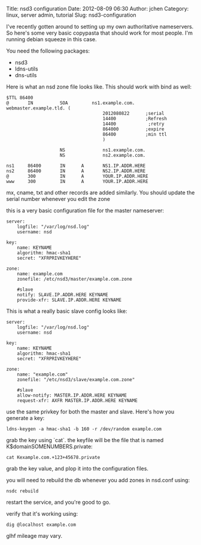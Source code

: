 Title: nsd3 configuration
Date: 2012-08-09 06:30
Author: jchen
Category: linux, server admin, tutorial
Slug: nsd3-configuration

I've recently gotten around to setting up my own authoritative
nameservers. So here's some very basic copypasta that should work for
most people. I'm running debian squeeze in this case.

You need the following packages:

-   nsd3
-   ldns-utils
-   dns-utils

<!--more-->

Here is what an nsd zone file looks like. This should work with bind as
well:

    $TTL 86400
    @       IN          SOA         ns1.example.com.    webmaster.example.tld. (
                                        2012080822      ;serial
                                        14400           ;Refresh
                                        14400            ;retry
                                        864000          ;expire
                                        86400           ;min ttl
                                        )

                        NS              ns1.example.com.
                        NS              ns2.example.com.

    ns1     86400       IN      A       NS1.IP.ADDR.HERE
    ns2     86400       IN      A       NS2.IP.ADDR.HERE
    @       300         IN      A       YOUR.IP.ADDR.HERE
    www     300         IN      A       YOUR.IP.ADDR.HERE

mx, cname, txt and other records are added similarly. You should update
the serial number whenever you edit the zone

this is a very basic configuration file for the master nameserver:

    server:
        logfile: "/var/log/nsd.log"
        username: nsd

    key:
        name: KEYNAME
        algorithm: hmac-sha1
        secret: "XFRPRIVKEYHERE"

    zone:
        name: example.com
        zonefile: /etc/nsd3/master/example.com.zone

        #slave
        notify: SLAVE.IP.ADDR.HERE KEYNAME
        provide-xfr: SLAVE.IP.ADDR.HERE KEYNAME

This is what a really basic slave config looks like:

    server:
        logfile: "/var/log/nsd.log"
        username: nsd

    key:
        name: KEYNAME
        algorithm: hmac-sha1
        secret: "XFRPRIVKEYHERE"

    zone:
        name: "example.com"
        zonefile: "/etc/nsd3/slave/example.com.zone"

        #slave
        allow-notify: MASTER.IP.ADDR.HERE KEYNAME
        request-xfr: AXFR MASTER.IP.ADDR.HERE KEYNAME

use the same privkey for both the master and slave. Here's how you
generate a key:

    ldns-keygen -a hmac-sha1 -b 160 -r /dev/random example.com

grab the key using \`cat\`. the keyfile will be the file that is named
K\$domainSOMENUMBERS.private:

    cat Kexample.com.+123+45678.private

grab the key value, and plop it into the configuration files.

you will need to rebuild the db whenever you add zones in nsd.conf
using:

    nsdc rebuild

restart the service, and you're good to go.

verify that it's working using:

    dig @localhost example.com

glhf mileage may vary.
